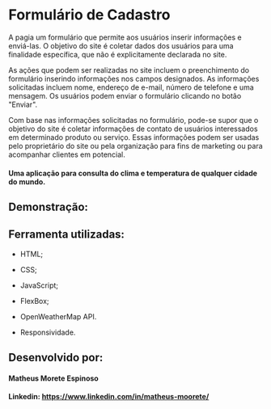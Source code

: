 <h1> Formulário de Cadastro </h1>

A pagia um formulário que permite aos usuários inserir informações e enviá-las. O objetivo do site é coletar dados dos usuários para uma finalidade específica, que não é explicitamente declarada no site.

As ações que podem ser realizadas no site incluem o preenchimento do formulário inserindo informações nos campos designados. As informações solicitadas incluem nome, endereço de e-mail, número de telefone e uma mensagem. Os usuários podem enviar o formulário clicando no botão "Enviar".

Com base nas informações solicitadas no formulário, pode-se supor que o objetivo do site é coletar informações de contato de usuários interessados em determinado produto ou serviço. Essas informações podem ser usadas pelo proprietário do site ou pela organização para fins de marketing ou para acompanhar clientes em potencial.



#### Uma aplicação para consulta do clima e temperatura de qualquer cidade do mundo.

## Demonstração:




## Ferramenta utilizadas:

  * HTML;
  
  * CSS;
  
  * JavaScript;
  
  * FlexBox;
  
  * OpenWeatherMap API.
  
  * Responsividade.

## Desenvolvido por:

#### Matheus Morete Espinoso

#### Linkedin: https://www.linkedin.com/in/matheus-moorete/
